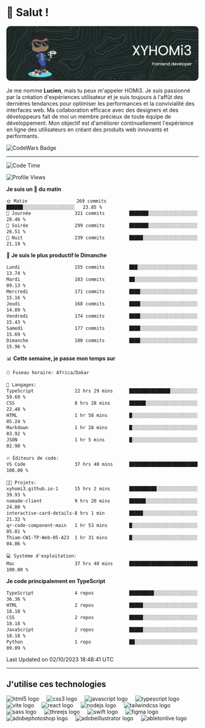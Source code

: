 # 👋 Salut !

![Header](./github-header-image.png)

Je me nomme **Lucien**, mais tu peux m'appeler HOMi3. Je suis passionné par la création d'expériences utilisateur et je suis toujours à l'affût des dernières tendances pour optimiser les performances et la convivialité des interfaces web. Ma collaboration efficace avec des designers et des développeurs fait de moi un membre précieux de toute équipe de développement. Mon objectif est d'améliorer continuellement l'expérience en ligne des utilisateurs en créant des produits web innovants et performants.

![CodeWars Badge](https://www.codewars.com/users/xyhomi3/badges/small)

---
<!--START_SECTION:waka-->
![Code Time](http://img.shields.io/badge/Code%20Time-57%20hrs%2014%20mins-blue)

![Profile Views](http://img.shields.io/badge/Vues%20du%20profil-711-blue)

**Je suis un 🐤 du matin** 

```text
🌞 Matin                  269 commits         ██████░░░░░░░░░░░░░░░░░░░   23.85 % 
🌆 Journée                321 commits         ███████░░░░░░░░░░░░░░░░░░   28.46 % 
🌃 Soirée                 299 commits         ███████░░░░░░░░░░░░░░░░░░   26.51 % 
🌙 Nuit                   239 commits         █████░░░░░░░░░░░░░░░░░░░░   21.19 % 
```
📅 **Je suis le plus productif le Dimanche** 

```text
Lundi                    155 commits         ███░░░░░░░░░░░░░░░░░░░░░░   13.74 % 
Mardi                    103 commits         ██░░░░░░░░░░░░░░░░░░░░░░░   09.13 % 
Mercredi                 171 commits         ████░░░░░░░░░░░░░░░░░░░░░   15.16 % 
Jeudi                    168 commits         ████░░░░░░░░░░░░░░░░░░░░░   14.89 % 
Vendredi                 174 commits         ████░░░░░░░░░░░░░░░░░░░░░   15.43 % 
Samedi                   177 commits         ████░░░░░░░░░░░░░░░░░░░░░   15.69 % 
Dimanche                 180 commits         ████░░░░░░░░░░░░░░░░░░░░░   15.96 % 
```


📊 **Cette semaine, je passe mon temps sur** 

```text
🕑︎ Fuseau horaire: Africa/Dakar

💬 Langages: 
TypeScript               22 hrs 29 mins      ███████████████░░░░░░░░░░   59.69 % 
CSS                      8 hrs 28 mins       ██████░░░░░░░░░░░░░░░░░░░   22.48 % 
HTML                     1 hr 58 mins        █░░░░░░░░░░░░░░░░░░░░░░░░   05.24 % 
Markdown                 1 hr 28 mins        █░░░░░░░░░░░░░░░░░░░░░░░░   03.92 % 
JSON                     1 hr 5 mins         █░░░░░░░░░░░░░░░░░░░░░░░░   02.90 % 

🔥 Éditeurs de code: 
VS Code                  37 hrs 40 mins      █████████████████████████   100.00 % 

🐱‍💻 Projets: 
xyhomi3.github.io-1      15 hrs 2 mins       ██████████░░░░░░░░░░░░░░░   39.93 % 
nomade-client            9 hrs 20 mins       ██████░░░░░░░░░░░░░░░░░░░   24.80 % 
interactive-card-details-8 hrs 1 min         █████░░░░░░░░░░░░░░░░░░░░   21.32 % 
qr-code-component-main   1 hr 53 mins        █░░░░░░░░░░░░░░░░░░░░░░░░   05.01 % 
Thiam-CW1-TP-Web-05-A23  1 hr 31 mins        █░░░░░░░░░░░░░░░░░░░░░░░░   04.06 % 

💻 Système d'exploitation: 
Mac                      37 hrs 40 mins      █████████████████████████   100.00 % 
```

**Je code principalement en TypeScript** 

```text
TypeScript               4 repos             █████████░░░░░░░░░░░░░░░░   36.36 % 
HTML                     2 repos             █████░░░░░░░░░░░░░░░░░░░░   18.18 % 
CSS                      2 repos             █████░░░░░░░░░░░░░░░░░░░░   18.18 % 
JavaScript               2 repos             █████░░░░░░░░░░░░░░░░░░░░   18.18 % 
Python                   1 repo              ██░░░░░░░░░░░░░░░░░░░░░░░   09.09 % 
```




 Last Updated on 02/10/2023 18:48:41 UTC
<!--END_SECTION:waka-->
---

## J'utilise ces technologies

<div align="left">
  <img src="https://skillicons.dev/icons?i=html" height="40" alt="html5 logo"  />
  <img width="12" />
  <img src="https://skillicons.dev/icons?i=css" height="40" alt="css3 logo"  />
  <img width="12" />
  <img src="https://skillicons.dev/icons?i=js" height="40" alt="javascript logo"  />
  <img width="12" />
  <img src="https://skillicons.dev/icons?i=ts" height="40" alt="typescript logo"  />
  <img width="12" />
  <img src="https://skillicons.dev/icons?i=vite" height="40" alt="vite logo"  />
  <img width="12" />
  <img src="https://skillicons.dev/icons?i=react" height="40" alt="react logo"  />
  <img width="12" />
  <img src="https://cdn.jsdelivr.net/gh/devicons/devicon/icons/nodejs/nodejs-original.svg" height="40" alt="nodejs logo"  />
  <img width="12" />
  <img src="https://skillicons.dev/icons?i=tailwind" height="40" alt="tailwindcss logo"  />
  <img width="12" />
  <img src="https://skillicons.dev/icons?i=sass" height="40" alt="sass logo"  />
  <img width="12" />
  <img src="https://skillicons.dev/icons?i=threejs" height="40" alt="threejs logo"  />
  <img width="12" />
  <img src="https://skillicons.dev/icons?i=swift" height="40" alt="swift logo"  />
  <img width="12" />
  <img src="https://skillicons.dev/icons?i=figma" height="40" alt="figma logo"  />
  <img width="12" />
  <img src="https://skillicons.dev/icons?i=ps" height="40" alt="adobephotoshop logo"  />
  <img width="12" />
  <img src="https://skillicons.dev/icons?i=ai" height="40" alt="adobeillustrator logo"  />
  <img width="12" />
  <img src="https://skillicons.dev/icons?i=ableton" height="40" alt="abletonlive logo"  />
</div>



